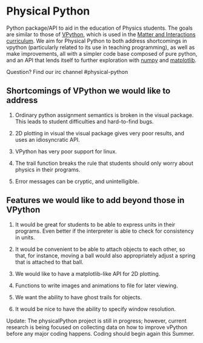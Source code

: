 Physical Python
===============

Python package/API to aid in the education of Physics students.  The
goals are similar to those of [VPython](http://vpython.org), which is
used in the [Matter and Interactions
curriculum](http://matterandinteractions.org).  We aim for Physical
Python to both address shortcomings in vpython (particularly related
to its use in teaching programming), as well as make improvements, all
with a simpler code base composed of pure python, and an API that
lends itself to further exploration with [numpy](http://numpy.org) and
[matplotlib](http://matplotlib.org).

Question? Find our irc channel #physical-python

Shortcomings of VPython we would like to address
------------------------------------------------

1. Ordinary python assignment semantics is broken in the visual
   package.  This leads to student difficulties and hard-to-find
   bugs.

2. 2D plotting in visual the visual package gives very poor results,
   and uses an idiosyncratic API.

3. VPython has very poor support for linux.

4. The trail function breaks the rule that students should only worry about
   physics in their programs.

5. Error messages can be cryptic, and unintelligible.

Features we would like to add beyond those in VPython
-----------------------------------------------------

1. It would be great for students to be able to express units in their
   programs.  Even better if the interpreter is able to check for
   consistency in units.

2. It would be convenient to be able to attach objects to each other,
   so that, for instance, moving a ball would also appropriately
   adjust a spring that is attached to that ball.

3. We would like to have a matplotlib-like API for 2D plotting.

4. Functions to write images and animations to file for later viewing.

5. We want the ability to have ghost trails for objects.

6. It would be nice to have the ability to specify window resolution.

Update:  The physicalPython project is still in progress; however,
         current research is being focused on collecting data on how
         to improve vPython before any major coding happens.  Coding 
         should begin again this Summer.

